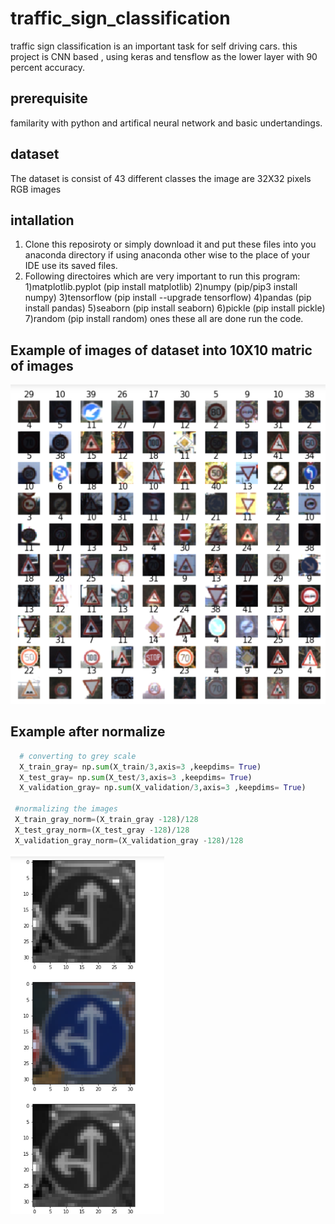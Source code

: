# traffic_sign_classification
traffic sign classification is an important task for self driving cars.
this project is CNN based , using keras and tensflow as the lower layer with 90 percent accuracy.
## prerequisite
familarity with python and artifical neural network and basic undertandings.

## dataset
 The dataset is consist of 43 different classes 
 the image are 32X32 pixels
 RGB images

## intallation
1) Clone this reposiroty or simply download it and put these files into you anaconda directory if using anaconda other wise to the place of your IDE use its saved files.
2) Following directoires which are very important to run this program:
  1)matplotlib.pyplot (pip install matplotlib)
  2)numpy  (pip/pip3 install numpy)
  3)tensorflow (pip install --upgrade tensorflow)
  4)pandas (pip install pandas)
  5)seaborn (pip install seaborn)
  6)pickle (pip install pickle)
  7)random (pip install random)
ones these all are done run the code.

## Example of images of dataset into 10X10 matric of images

![Instance Segmentation Sample](view.png)

## Example after normalize 
```python
  # converting to grey scale
  X_train_gray= np.sum(X_train/3,axis=3 ,keepdims= True)
  X_test_gray= np.sum(X_test/3,axis=3 ,keepdims= True)
  X_validation_gray= np.sum(X_validation/3,axis=3 ,keepdims= True)

 #normalizing the images 
 X_train_gray_norm=(X_train_gray -128)/128
 X_test_gray_norm=(X_test_gray -128)/128
 X_validation_gray_norm=(X_validation_gray -128)/128
```
![Instance Segmentation Sample](normalize.png)


